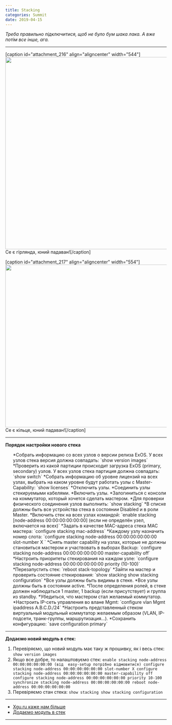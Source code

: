 ```yaml
---
title: Stacking
categories: Summit
date: 2019-04-15
---
```


_Треба правильно підключитися, щоб не було бум шака лака. А вже потім все інше, ага._

-----

[caption id="attachment_216" align="aligncenter" width="544"]<img class="wp-image-216 size-full" src="https://zaychik.info/wp-content/uploads/544px-SummitStack-daisy-chain.png" width="544" height="599" /> Се є гірлянда, юний падаван![/caption]

[caption id="attachment_217" align="aligncenter" width="554"]<img class="wp-image-217 size-full" src="https://zaychik.info/wp-content/uploads/SummitStack-ring.png" width="554" height="507" /> Се є кільце, юний падаван![/caption]

-----

**Порядок настройки нового стека**
<ol>
 	*Собрать информацию со всех узлов о версии релиза ExOS. У всех узлов стека версия должна совпадать:
`show version images`
 	*Проверить из какой партиции происходит загрузка ExOS (primary, secondary) узлов. У всех узлов стека партиция должна совпадать:
`show switch`
 	*Собрать информацию об уровне лицензий на всех узлах, выбрать на каком уровне будут работать узлы с Master-Capability:
`show licenses`
 	*Отключить узлы.
 	*Соединить узлы стекируемыми кабелями.
 	*Включить узлы.
 	*Залогиниться с консоли на коммутатор, который хочется сделать мастером.
 	*Для проверки физического соединения узлов выполнить:
`show stacking`
 	*В списке должны быть все устройства стека в состоянии Disabled и в роли Master.
 	*Включить стек на всех узлах командой:
`enable stacking [node-address 00:00:00:00:00:00] (если не определён узел, включается на всех)`
 	*Задать в качестве MAC-адреса стека MAC мастера:
`configure stacking mac-address`
 	*Каждому узлу назначить номер слота:
`configure stacking node-address 00:00:00:00:00:00 slot-number X
`
 	*Снять master capability на узлах, которые не должны становиться мастером и участвовать в выборах Backup:
`configure stacking node-address 00:00:00:00:00:00 master-capability off`
 	*Настроить приоритеты стекирования на каждом узле:
`configure stacking node-address 00:00:00:00:00:00 priority (10-100)`
 	*Перезапустить стек:
`reboot stack-topology`
 	*Зайти на мастер и проверить состояние стекирования:
`show stacking
show stacking configuration`
 	*Все узлы должны быть видимы в стеке.
 	*Все узлы должны быть в состоянии active.
 	*После определения ролей, в стеке должен наблюдаться 1 master, 1 backup (если присутствует) и группа из standby.
 	*Убедиться, что мастером стал желаемый коммутатор.
 	*Настроить IP-сеть управления во влане Mgmt:
`configure vlan Mgmt ipaddress A.B.C.D./24`
 	*Настроить представленный стеком виртуальный модульный коммутатор желаемым образом (VLAN, IP-подсети, транк-группы, маршрутизация...).
 	*Сохранить конфигурацию:
`save configuration primary`
</ol>

-----

**Додаємо новий модуль в стек:**
1. Перевіряємо, що новий модуль має таку ж прошивку, як і весь стек:
`show version images`
2. Якщо все добре, то налаштовуємо стек:
`enable stacking node-address 00:00:00:00:00:00 (від  easy-setup потрібно відмовитися)
configure stacking node-address 00:00:00:00:00:00 slot-number X
configure stacking node-address 00:00:00:00:00:00 master-capability off
configure stacking node-address 00:00:00:00:00:00 priority 10-100
synchronize stacking node-address 00:00:00:00:00:00
reboot node-address 00:00:00:00:00:00`
3. Перевіряємо стан стека:
`show stacking
show stacking configuration`

-----
* <a title="Пишуть люди" href="http://xgu.ru/wiki/%D0%A1%D1%82%D0%B5%D0%BA%D0%B8%D1%80%D0%BE%D0%B2%D0%B0%D0%BD%D0%B8%D0%B5_SummitStack" target="_blank">Xgu.ru каже нам більше</a>
* <a href="https://gtacknowledge.extremenetworks.com/articles/How_To/How-to-add-a-node-to-a-stack">Додаємо модуль в стек</a>
-----